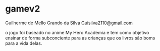 # gamev2
Guilherme de Mello Grando da Silva
Guisilva2110@gmail.com 

o jogo foi baseado no anime My Hero Academia e tem como objetivo ensinar de forma subconciente para as crianças que os livros são boms para a vida delas.
